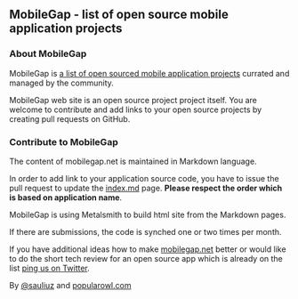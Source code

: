 ## MobileGap - list of open source mobile application projects

### About MobileGap
MobileGap is [a list of open sourced mobile application projects](http://www.mobilegap.net "list of open sourced mobile application projects") currated and managed by the community.

MobileGap web site is an open source project project itself. You are welcome to contribute and add links to your open source projects by creating pull requests on GitHub.

### Contribute to MobileGap

The content of mobilegap.net is maintained in Markdown language.

In order to add link to your application source code, you have to issue the pull request to update the [index.md](https://github.com/sauliuz/mobilegap.net "add the link to your open source application") page. **Please respect the order which is based on application name**.

MobileGap is using Metalsmith to build html site from the Markdown pages.

If there are submissions, the code is synched one or two times per month.

If you have additional ideas how to make [mobilegap.net](http://www.mobilegap.net "www.mobilegap.net") better or would like to do the short tech review for an open source app which is already on the list [ping us on Twitter](https://twitter.com/mobilegap "MobileGap on Twitter").

By [@sauliuz](https://twitter.com/sauliuz) and [popularowl.com](http://www.popularowl.com "open source technologies, simplified")